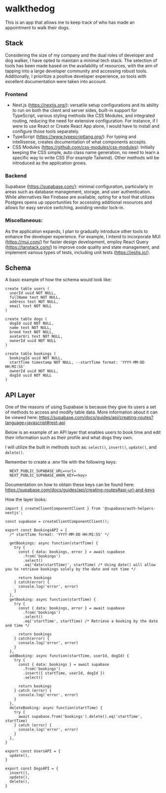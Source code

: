 # walkthedog

This is an app that allows me to keep track of who has made an appointment to walk their dogs.

## Stack

Considering the size of my company and the dual roles of developer and dog walker, I have opted to maintain a minimal tech stack. The selection of tools has been made based on the availability of resources, with the aim of tapping into a large developer community and accessing robust tools. Additionally, I prioritize a positive developer experience, so tools with excellent documentation were taken into account.

### Frontend

- Next.js (https://nextjs.org/): versatile setup configurations and its ability to run on both the client and server sides, built-in support for TypeScript, various styling methods like CSS Modules, and integrated routing, reducing the need for extensive configuration. For instance, if I were to use React or Create React App alone, I would have to install and configure those tools separately.
- TypeScript (https://www.typescriptlang.org/): For typing and intellisense, creates documentation of what components accepts.
- CSS Modules (https://github.com/css-modules/css-modules): Initially keeping the CSS simple, auto class name generation, no need to learn a specific way to write CSS (For example Tailwind). Other methods will be introduced as the application grows.

### Backend

Supabase (https://supabase.com/): minimal configuration, particularly in areas such as database management, storage, and user authentication. While alternatives like Firebase are available, opting for a tool that utilizes Postgres opens up opportunities for accessing additional resources and allows for easy service switching, avoiding vendor lock-in.

### Miscellaneous:

As the application expands, I plan to gradually introduce other tools to enhance the developer experience. For example, I intend to incorporate MUI (https://mui.com/) for faster design development, employ React Query (https://tanstack.com/) to improve code quality and state management, and implement various types of tests, including unit tests (https://jestjs.io/).

## Schema

A basic example of how the schema would look like:

```
create table users (
  userId uuid NOT NULL,
  fullName text NOT NULL,
  address text NOT NULL,
  email text NOT NULL
)

create table dogs (
  dogId uuid NOT NULL,
  name text NOT NULL,
  breed text NOT NULL,
  avatarUri text NOT NULL,
  ownerId uuid NOT NULL
)

create table bookings (
  bookingId uuid NOT NULL,
  startTime timestamp NOT NULL, --startTime format: 'YYYY-MM-DD HH:MI:SS'
  ownerId uuid NOT NULL,
  dogId uuid NOT NULL
)
```

## API Layer

One of the reasons of using Supabase is because they give its users a set of methods to access and modify table data. More information about it can be viewed here: https://supabase.com/docs/guides/api/creating-routes?language=javascript#rest-api

Below is an example of an API layer that enables users to book time and edit their information such as their profile and what dogs they own.

I will utilize the built in methods such as: `select()`, `insert()`, `update()`, and `delete()`.

Remember to create a .env file with the following keys:

```
  NEXT_PUBLIC_SUPABASE_URL=<url>
  NEXT_PUBLIC_SUPABASE_ANON_KEY=<key>
```

Documentation on how to obtain these keys can be found here: https://supabase.com/docs/guides/api/creating-routes#api-url-and-keys

How the layer looks:

```
import { createClientComponentClient } from '@supabase/auth-helpers-nextjs';

const supabase = createClientComponentClient();

export const BookingsAPI = {
  /* startTime format: 'YYYY-MM-DD HH:MI:SS' */

  getBookings: async function(startTime) {
    try {
      const { data: bookings, error } = await supabase
        .from('bookings')
        .select()
        .eq('date(startTime)', startTime) /* Using date() will allow you to retrieve bookings solely by the date and not time */

      return bookings
    } catch(error) {
      console.log('error', error)
    }
  },
  getBooking: async function(startTime) {
    try {
      const { data: bookings, error } = await supabase
        .from('bookings')
        .select()
        .eq('startTime', startTime) /* Retrieve a booking by the date and time */

      return bookings
    } catch(error) {
      console.log('error', error)
    }
  },
  addBooking: async function(startTime, userId, dogId) {
    try {
      const { data: bookings } = await supabase
        .from('bookings')
        .insert({ startTime, userId, dogId })
        .select()

      return bookings
    } catch (error) {
      console.log('error', error)
    }
  },
  deleteBooking: async function(startTime) {
    try {
      await supabase.from('bookings').delete().eq('startTime', startTime)
    } catch (error) {
      console.log('error', error)
    }
  },
}

export const UsersAPI = {
  update(),
}

export const DogsAPI = {
  insert(),
  update(),
  delete(),
}
```
